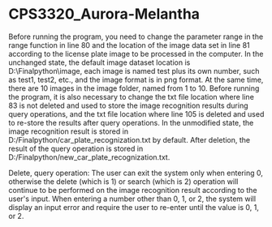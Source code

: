 # CPS3320_Aurora-Melantha
Before running the program, you need to change the parameter range in the range function in line 80 and the location of the image data set in line 81 according to the license plate image to be processed in the computer.
In the unchanged state, the default image dataset location is D:\Finalpython\image, each image is named test plus its own number, such as test1, test2, etc., and the image format is in png format. At the same time, there are 10 images in the image folder, named from 1 to 10.
Before running the program, it is also necessary to change the txt file location where line 83 is not deleted and used to store the image recognition results during query operations, and the txt file location where line 105 is deleted and used to re-store the results after query operations.
In the unmodified state, the image recognition result is stored in D:/Finalpython/car_plate_recognization.txt by default. After deletion, the result of the query operation is stored in D:/Finalpython/new_car_plate_recognization.txt.

Delete, query operation: The user can exit the system only when entering 0, otherwise the delete (which is 1) or search (which is 2) operation will continue to be performed on the image recognition result according to the user's input. When entering a number other than 0, 1, or 2, the system will display an input error and require the user to re-enter until the value is 0, 1, or 2.
